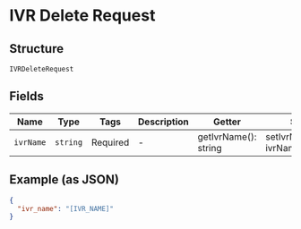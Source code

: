 
# IVR Delete Request

## Structure

`IVRDeleteRequest`

## Fields

| Name | Type | Tags | Description | Getter | Setter |
|  --- | --- | --- | --- | --- | --- |
| `ivrName` | `string` | Required | - | getIvrName(): string | setIvrName(string ivrName): void |

## Example (as JSON)

```json
{
  "ivr_name": "[IVR_NAME]"
}
```

